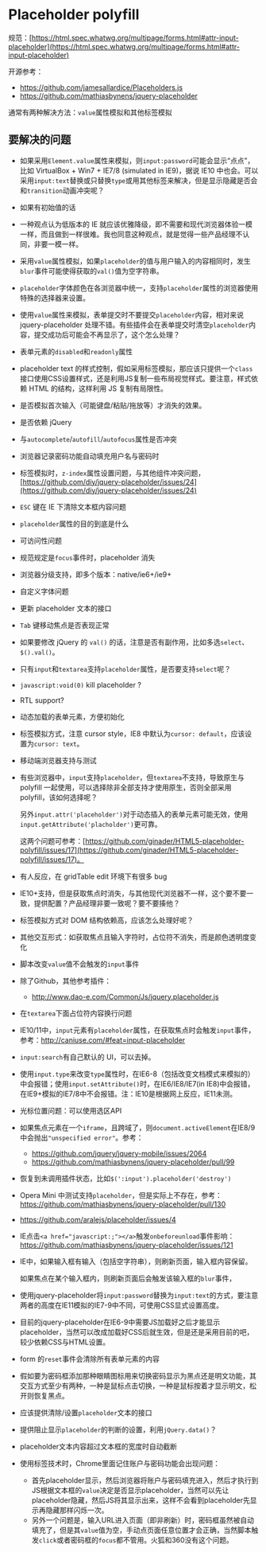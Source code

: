 Placeholder polyfill
====================

规范：[https://html.spec.whatwg.org/multipage/forms.html#attr-input-placeholder](https://html.spec.whatwg.org/multipage/forms.html#attr-input-placeholder)

开源参考：

- https://github.com/jamesallardice/Placeholders.js
- https://github.com/mathiasbynens/jquery-placeholder

通常有两种解决方法：`value`属性模拟和其他标签模拟

## 要解决的问题

- 如果采用`Element.value`属性来模拟，则`input:password`可能会显示“点点”，比如 VirtualBox + Win7 + IE7/8 (simulated in IE9)，据说 IE10 中也会。可以采用`input:text`替换或只替换`type`或用其他标签来解决，但是显示隐藏是否会和`transition`动画冲突呢？

- 如果有初始值的话

- 一种观点认为低版本的 IE 就应该优雅降级，即不需要和现代浏览器体验一模一样，而且做到一样很难。我也同意这种观点，就是觉得一些产品经理不认同，非要一模一样。

- 采用`value`属性模拟，如果`placeholder`的值与用户输入的内容相同时，发生`blur`事件可能使得获取的`val()`值为空字符串。

- `placeholder`字体颜色在各浏览器中统一，支持`placeholder`属性的浏览器使用特殊的选择器来设置。

- 使用`value`属性来模拟，表单提交时不要提交`placeholder`内容，相对来说 jquery-placeholder 处理不错。有些插件会在表单提交时清空`placeholder`内容，提交成功后可能会不再显示了，这个怎么处理？

- 表单元素的`disabled`和`readonly`属性

- placeholder text 的样式控制，假如采用标签模拟，那应该只提供一个`class`接口使用CSS设置样式，还是利用JS复制一些布局视觉样式。要注意，样式依赖 HTML 的结构，这样利用 JS 复制有局限性。

- 是否模拟首次输入（可能键盘/粘贴/拖放等）才消失的效果。

- 是否依赖 jQuery

- 与`autocomplete`/`autofill`/`autofocus`属性是否冲突

- 浏览器记录密码功能自动填充用户名与密码时

- 标签模拟时，`z-index`属性设置问题，与其他组件冲突问题，[https://github.com/diy/jquery-placeholder/issues/24](https://github.com/diy/jquery-placeholder/issues/24)

- `ESC` 键在 IE 下清除文本框内容问题

- `placeholder`属性的目的到底是什么

- 可访问性问题

- 规范规定是`focus`事件时，placeholder 消失

- 浏览器分级支持，即多个版本：native/ie6+/ie9+

- 自定义字体问题

- 更新 placeholder 文本的接口

- `Tab` 键移动焦点是否表现正常

- 如果要修改 jQuery 的 `val()` 的话，注意是否有副作用，比如多选`select`、`$().val()`。

- 只有`input`和`textarea`支持`placeholder`属性，是否要支持`select`呢？

- `javascript:void(0)` kill placeholder ?

- RTL support?

- 动态加载的表单元素，方便初始化

- 标签模拟方式，注意 cursor style，IE8 中默认为`cursor: default`，应该设置为`cursor: text`。

- 移动端浏览器支持与测试

- 有些浏览器中，`input`支持`placeholder`，但`textarea`不支持，导致原生与 polyfill 一起使用，可以选择除非全部支持才使用原生，否则全部采用 polyfill，该如何选择呢？

  另外`input.attr('placeholder')`对于动态插入的表单元素可能无效，使用`input.getAttribute('placholder')`更可靠。

  这两个问题可参考：[https://github.com/ginader/HTML5-placeholder-polyfill/issues/17](https://github.com/ginader/HTML5-placeholder-polyfill/issues/17)。

- 有人反应，在 gridTable edit 环境下有很多 bug

- IE10+支持，但是获取焦点时消失，与其他现代浏览器不一样，这个要不要一致，提供配置？产品经理非要一致呢？要不要揍他？

- 标签模拟方式对 DOM 结构依赖高，应该怎么处理好呢？

- 其他交互形式：如获取焦点且输入字符时，占位符不消失，而是颜色透明度变化

- 脚本改变`value`值不会触发的`input`事件

- 除了Github，其他参考插件：

  - http://www.dao-e.com/Common/Js/jquery.placeholder.js

- 在`textarea`下面占位符内容换行问题

- IE10/11中，`input`元素有`placeholder`属性，在获取焦点时会触发`input`事件，参考：http://caniuse.com/#feat=input-placeholder

- `input:search`有自己默认的 UI，可以去掉。

- 使用`input.type`来改变`type`属性时，在IE6-8（包括改变文档模式来模拟的）中会报错；使用`input.setAttribute()`时，在IE6/IE8/IE7(in IE8)中会报错，在IE9+模拟的IE7/8中不会报错。注：IE10是根据网上反应，IE11未测。

- 光标位置问题：可以使用选区API

- 如果焦点元素在一个`iframe`，且跨域了，则`document.activeElement`在IE8/9中会抛出`"unspecified error"`。参考：

  - https://github.com/jquery/jquery-mobile/issues/2064
  - https://github.com/mathiasbynens/jquery-placeholder/pull/99

- 恢复到未调用插件状态，比如`$(':input').placeholder('destroy')`

- Opera Mini 中测试支持`placeholder`，但是实际上不存在，参考：https://github.com/mathiasbynens/jquery-placeholder/pull/130

- https://github.com/aralejs/placeholder/issues/4

- IE点击`<a href="javascript:;"></a>`触发`onbeforeunload`事件影响：https://github.com/mathiasbynens/jquery-placeholder/issues/121

- IE中，如果输入框有输入（包括空字符串），则刷新页面，输入框内容保留。

  如果焦点在某个输入框内，则刷新页面后会触发该输入框的`blur`事件，

- 使用jquery-placeholder将`input:password`替换为`input:text`的方式，要注意两者的高度在IE11模拟的IE7-9中不同，可使用CSS显式设置高度。

- 目前的jquery-placeholder在IE6-9中需要JS加载好之后才能显示placeholder，当然可以改成加载好CSS后就生效，但是还是采用目前的吧，较少依赖CSS与HTML设置。

- form 的`reset`事件会清除所有表单元素的内容

- 假如要为密码框添加那种眼睛图标用来切换密码显示为黑点还是明文功能，其交互方式至少有两种，一种是鼠标点击切换，一种是鼠标按着才显示明文，松开则恢复黑点。

- 应该提供清除/设置`placeholder`文本的接口

- 提供阻止显示`placeholder`的判断的设置，利用`jQuery.data()`？

- placeholder文本内容超过文本框的宽度时自动截断

- 使用标签技术时，Chrome里面记住账户与密码功能会出现问题：

  - 首先placeholder显示，然后浏览器将账户与密码填充进入，然后才执行到JS根据文本框的`value`决定是否显示placeholder，当然可以先让placeholder隐藏，然后JS将其显示出来，这样不会看到placeholder先显示再隐藏那样闪烁一次。
  - 另外一个问题是，输入URL进入页面（即非刷新）时，密码框虽然被自动填充了，但是其`value`值为空，手动点页面任意位置才会正确，当然脚本触发`click`或者密码框的`focus`都不管用。火狐和360没有这个问题。

